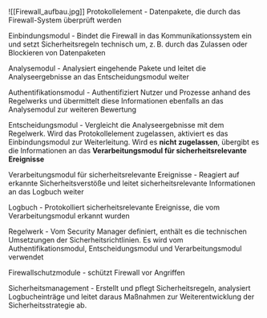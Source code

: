 ![[Firewall_aufbau.jpg]]
Protokollelement - Datenpakete, die durch das Firewall-System überprüft werden

Einbindungsmodul - Bindet die Firewall in das Kommunikationssystem ein und setzt Sicherheitsregeln technisch um, z. B. durch das Zulassen oder Blockieren von Datenpaketen

Analysemodul - Analysiert eingehende Pakete und leitet die Analyseergebnisse an das Entscheidungsmodul weiter

Authentifikationsmodul - Authentifiziert Nutzer und Prozesse anhand des Regelwerks und übermittelt diese Informationen ebenfalls an das Analysemodul zur weiteren Bewertung

Entscheidungsmodul - Vergleicht die Analyseergebnisse mit dem Regelwerk. Wird das Protokollelement zugelassen, aktiviert es das Einbindungsmodul zur Weiterleitung. Wird es **nicht zugelassen**, übergibt es die Informationen an das **Verarbeitungsmodul für sicherheitsrelevante Ereignisse**

Verarbeitungsmodul für sicherheitsrelevante Ereignisse - Reagiert auf erkannte Sicherheitsverstöße und leitet sicherheitsrelevante Informationen an das Logbuch weiter

Logbuch - Protokolliert sicherheitsrelevante Ereignisse, die vom Verarbeitungsmodul erkannt wurden

Regelwerk - Vom Security Manager definiert, enthält es die technischen Umsetzungen der Sicherheitsrichtlinien. Es wird vom Authentifikationsmodul, Entscheidungsmodul und Verarbeitungsmodul verwendet

Firewallschutzmodule - schützt Firewall vor Angriffen 

Sicherheitsmanagement - Erstellt und pflegt Sicherheitsregeln, analysiert Logbucheinträge und leitet daraus Maßnahmen zur Weiterentwicklung der Sicherheitsstrategie ab.